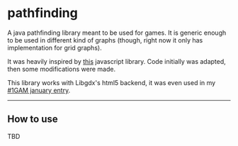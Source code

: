pathfinding
===========

<p>
A java pathfinding library meant to be used for games.
It is generic enough to be used in different kind of graphs (though, right now it only has implementation for grid graphs).



It was heavily inspired by [this](https://github.com/qiao/PathFinding.js/ "Pathfinding.js") javascript library. Code initially was adapted, then
some modifications were made.

This library works with Libgdx's html5 backend, it was even used in my [#1GAM january entry](https://github.com/xaguzman/shiftingislands/ "Shifting Islands Source").

__________
How to use
-----------

TBD
